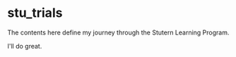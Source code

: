 # stu_trials
The contents here define my journey through the Stutern Learning Program.

I'll do great.
